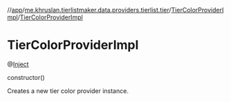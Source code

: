 //[app](../../../index.md)/[me.khruslan.tierlistmaker.data.providers.tierlist.tier](../index.md)/[TierColorProviderImpl](index.md)/[TierColorProviderImpl](-tier-color-provider-impl.md)

# TierColorProviderImpl

@[Inject](https://javax-inject.github.io/javax-inject/api/javax/inject/Inject.html) 

constructor()

Creates a new tier color provider instance.
